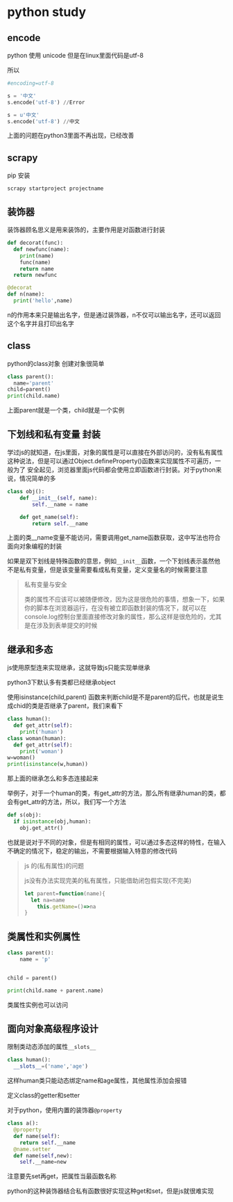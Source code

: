 # python study

## encode

python 使用 unicode 但是在linux里面代码是utf-8

所以

```python
#encoding=utf-8

s = '中文'
s.encode('utf-8') //Error

s = u'中文'
s.encode('utf-8') //中文
```

上面的问题在python3里面不再出现，已经改善

## scrapy

pip 安装

```shell
scrapy startproject projectname
```

##  装饰器

装饰器顾名思义是用来装饰的，主要作用是对函数进行封装

```python
def decorat(func):
  def newfunc(name):
    print(name)
    func(name)
    return name
  return newfunc

@decorat
def n(name):
  print('hello',name)
```

n的作用本来只是输出名字，但是通过装饰器，n不仅可以输出名字，还可以返回这个名字并且打印出名字



## class

python的class对象
创建对象很简单

```python
class parent():
  name='parent'
child=parent()
print(child.name)
```

上面parent就是一个类，child就是一个实例



## 下划线和私有变量 封装

学过js的就知道，在js里面，对象的属性是可以直接在外部访问的，没有私有属性这种说法，但是可以通过Object.defineProperty()函数来实现属性不可遍历，一般为了 安全起见，浏览器里面js代码都会使用立即函数进行封装。对于python来说，情况简单的多

```python
class obj():
    def __init__(self, name):
        self.__name = name

    def get_name(self):
        return self.__name

```

上面的类__name变量不能访问，需要调用get_name函数获取，这中写法也符合面向对象编程的封装

如果是双下划线是特殊函数的意思，例如`__init__`函数，一个下划线表示虽然他不是私有变量，但是该变量需要看成私有变量，定义变量名的时候需要注意

>  私有变量与安全
>
> 类的属性不应该可以被随便修改，因为这是很危险的事情，想象一下，如果你的脚本在浏览器运行，在没有被立即函数封装的情况下，就可以在console.log控制台里面直接修改对象的属性，那么这样是很危险的，尤其是在涉及到表单提交的时候



## 继承和多态

js使用原型连来实现继承，这就导致js只能实现单继承

python3下默认多有类都已经继承object

使用isinstance(child,parent) 函数来判断child是不是parent的后代，也就是说生成chid的类是否继承了parent，我们来看下

```python
class human():
  def get_attr(self):
    print('human')
class woman(human):
  def get_attr(self):
    print('woman')
w=woman()
print(isinstance(w,human)) 
```

那上面的继承怎么和多态连接起来

举例子，对于一个human的类，有get_attr的方法，那么所有继承human的类，都会有get_attr的方法，所以，我们写一个方法

```python
def s(obj):
  if isinstance(obj,human):
    obj.get_attr()
```

也就是说对于不同的对象，但是有相同的属性，可以通过多态这样的特性，在输入不确定的情况下，稳定的输出，不需要根据输入特意的修改代码

> js 的(私有属性)的问题
>
> js没有办法实现完美的私有属性，只能借助闭包假实现(不完美)
>
> ```javascript
> let parent=function(name){
> 	let na=name
>     this.getName=()=>na
> }
> ```



## 类属性和实例属性

```python
class parent():
    name = 'p'


child = parent()

print(child.name + parent.name)

```

类属性实例也可以访问



## 面向对象高级程序设计

限制类动态添加的属性`__slots__`

```python
class human():
  __slots__=('name','age')
```

这样human类只能动态绑定name和age属性，其他属性添加会报错

定义class的getter和setter

对于python，使用内置的装饰器`@property`

```python
class a():
  @property
  def name(self):
    return self.__name
  @name.setter
  def name(self,new):
    self.__name=new
```

注意要先set再get，把属性当最函数名称

python的这种装饰器结合私有函数很好实现这种get和set，但是js就很难实现

